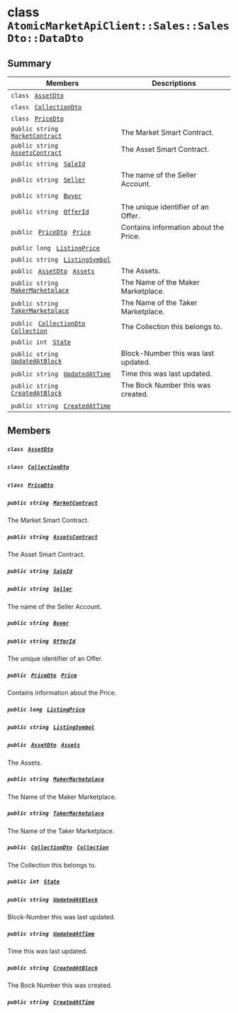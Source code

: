 # class `AtomicMarketApiClient::Sales::SalesDto::DataDto` 

## Summary

 Members                                | Descriptions                                
----------------------------------------|---------------------------------------------
`class ` [`AssetDto`](AtomicMarketApiClient--Sales--SalesDto--DataDto--AssetDto.md)        | 
`class ` [`CollectionDto`](AtomicMarketApiClient--Sales--SalesDto--DataDto--CollectionDto.md)        | 
`class ` [`PriceDto`](AtomicMarketApiClient--Sales--SalesDto--DataDto--PriceDto.md)        | 
`public string ` [`MarketContract`](#class_atomic_market_api_client_1_1_sales_1_1_sales_dto_1_1_data_dto_1a20de5c38363f0c6bf6b151e6ae648f99) | The Market Smart Contract.
`public string ` [`AssetsContract`](#class_atomic_market_api_client_1_1_sales_1_1_sales_dto_1_1_data_dto_1a4bccc9f554dbf86212f9cd2fa46d0752) | The Asset Smart Contract.
`public string ` [`SaleId`](#class_atomic_market_api_client_1_1_sales_1_1_sales_dto_1_1_data_dto_1a239b73cb4b557129fb890e1e584808f0) | 
`public string ` [`Seller`](#class_atomic_market_api_client_1_1_sales_1_1_sales_dto_1_1_data_dto_1aa5502032d18fb2afb35ca3560819275b) | The name of the Seller Account.
`public string ` [`Buyer`](#class_atomic_market_api_client_1_1_sales_1_1_sales_dto_1_1_data_dto_1a98a10502a99e30c08ee132cbdc9b1955) | 
`public string ` [`OfferId`](#class_atomic_market_api_client_1_1_sales_1_1_sales_dto_1_1_data_dto_1a176ccbd661a78c99444e637ed0af4c6e) | The unique identifier of an Offer.
`public ` [`PriceDto`](AtomicMarketApiClient--Sales--SalesDto--DataDto--PriceDto.md)` ` [`Price`](#class_atomic_market_api_client_1_1_sales_1_1_sales_dto_1_1_data_dto_1aad692b76a67e3bf06c311cef195337a8) | Contains information about the Price.
`public long ` [`ListingPrice`](#class_atomic_market_api_client_1_1_sales_1_1_sales_dto_1_1_data_dto_1a4089b67f9c6f7ddb8c671f07cba56fbc) | 
`public string ` [`ListingSymbol`](#class_atomic_market_api_client_1_1_sales_1_1_sales_dto_1_1_data_dto_1a2ab8232a6a9dcb4f37cfad099aa2bebf) | 
`public ` [`AssetDto`](AtomicMarketApiClient--Sales--SalesDto--DataDto--AssetDto.md)` ` [`Assets`](#class_atomic_market_api_client_1_1_sales_1_1_sales_dto_1_1_data_dto_1af4eeb79abe4abf6489007349e93616f9) | The Assets.
`public string ` [`MakerMarketplace`](#class_atomic_market_api_client_1_1_sales_1_1_sales_dto_1_1_data_dto_1ac56762821342790d851bc50b189c6309) | The Name of the Maker Marketplace.
`public string ` [`TakerMarketplace`](#class_atomic_market_api_client_1_1_sales_1_1_sales_dto_1_1_data_dto_1a8355908769f0cee72777ce35e7e8b9c0) | The Name of the Taker Marketplace.
`public ` [`CollectionDto`](AtomicMarketApiClient--Sales--SalesDto--DataDto--CollectionDto.md)` ` [`Collection`](#class_atomic_market_api_client_1_1_sales_1_1_sales_dto_1_1_data_dto_1ac6d9b0c1cef1d8ad020fa9b6fc1c3319) | The Collection this belongs to.
`public int ` [`State`](#class_atomic_market_api_client_1_1_sales_1_1_sales_dto_1_1_data_dto_1a18de412e641d6e3d45d7a829923a29c3) | 
`public string ` [`UpdatedAtBlock`](#class_atomic_market_api_client_1_1_sales_1_1_sales_dto_1_1_data_dto_1a6bb57b5afa05403c9d9c39296178c9ef) | Block-Number this was last updated.
`public string ` [`UpdatedAtTime`](#class_atomic_market_api_client_1_1_sales_1_1_sales_dto_1_1_data_dto_1a72262f869452135882a475b6636de902) | Time this was last updated.
`public string ` [`CreatedAtBlock`](#class_atomic_market_api_client_1_1_sales_1_1_sales_dto_1_1_data_dto_1a022adc431e5845376e250208a999e12d) | The Bock Number this was created.
`public string ` [`CreatedAtTime`](#class_atomic_market_api_client_1_1_sales_1_1_sales_dto_1_1_data_dto_1a4cb9b4aaa1372df6dc2bb7d8f4916403) | 

## Members

##### `class ` [`AssetDto`](AtomicMarketApiClient--Sales--SalesDto--DataDto--AssetDto.md) 

##### `class ` [`CollectionDto`](AtomicMarketApiClient--Sales--SalesDto--DataDto--CollectionDto.md) 

##### `class ` [`PriceDto`](AtomicMarketApiClient--Sales--SalesDto--DataDto--PriceDto.md) 

##### `public string ` [`MarketContract`](#class_atomic_market_api_client_1_1_sales_1_1_sales_dto_1_1_data_dto_1a20de5c38363f0c6bf6b151e6ae648f99) 

The Market Smart Contract.

##### `public string ` [`AssetsContract`](#class_atomic_market_api_client_1_1_sales_1_1_sales_dto_1_1_data_dto_1a4bccc9f554dbf86212f9cd2fa46d0752) 

The Asset Smart Contract.

##### `public string ` [`SaleId`](#class_atomic_market_api_client_1_1_sales_1_1_sales_dto_1_1_data_dto_1a239b73cb4b557129fb890e1e584808f0) 

##### `public string ` [`Seller`](#class_atomic_market_api_client_1_1_sales_1_1_sales_dto_1_1_data_dto_1aa5502032d18fb2afb35ca3560819275b) 

The name of the Seller Account.

##### `public string ` [`Buyer`](#class_atomic_market_api_client_1_1_sales_1_1_sales_dto_1_1_data_dto_1a98a10502a99e30c08ee132cbdc9b1955) 

##### `public string ` [`OfferId`](#class_atomic_market_api_client_1_1_sales_1_1_sales_dto_1_1_data_dto_1a176ccbd661a78c99444e637ed0af4c6e) 

The unique identifier of an Offer.

##### `public ` [`PriceDto`](AtomicMarketApiClient--Sales--SalesDto--DataDto--PriceDto.md)` ` [`Price`](#class_atomic_market_api_client_1_1_sales_1_1_sales_dto_1_1_data_dto_1aad692b76a67e3bf06c311cef195337a8) 

Contains information about the Price.

##### `public long ` [`ListingPrice`](#class_atomic_market_api_client_1_1_sales_1_1_sales_dto_1_1_data_dto_1a4089b67f9c6f7ddb8c671f07cba56fbc) 

##### `public string ` [`ListingSymbol`](#class_atomic_market_api_client_1_1_sales_1_1_sales_dto_1_1_data_dto_1a2ab8232a6a9dcb4f37cfad099aa2bebf) 

##### `public ` [`AssetDto`](AtomicMarketApiClient--Sales--SalesDto--DataDto--AssetDto.md)` ` [`Assets`](#class_atomic_market_api_client_1_1_sales_1_1_sales_dto_1_1_data_dto_1af4eeb79abe4abf6489007349e93616f9) 

The Assets.

##### `public string ` [`MakerMarketplace`](#class_atomic_market_api_client_1_1_sales_1_1_sales_dto_1_1_data_dto_1ac56762821342790d851bc50b189c6309) 

The Name of the Maker Marketplace.

##### `public string ` [`TakerMarketplace`](#class_atomic_market_api_client_1_1_sales_1_1_sales_dto_1_1_data_dto_1a8355908769f0cee72777ce35e7e8b9c0) 

The Name of the Taker Marketplace.

##### `public ` [`CollectionDto`](AtomicMarketApiClient--Sales--SalesDto--DataDto--CollectionDto.md)` ` [`Collection`](#class_atomic_market_api_client_1_1_sales_1_1_sales_dto_1_1_data_dto_1ac6d9b0c1cef1d8ad020fa9b6fc1c3319) 

The Collection this belongs to.

##### `public int ` [`State`](#class_atomic_market_api_client_1_1_sales_1_1_sales_dto_1_1_data_dto_1a18de412e641d6e3d45d7a829923a29c3) 

##### `public string ` [`UpdatedAtBlock`](#class_atomic_market_api_client_1_1_sales_1_1_sales_dto_1_1_data_dto_1a6bb57b5afa05403c9d9c39296178c9ef) 

Block-Number this was last updated.

##### `public string ` [`UpdatedAtTime`](#class_atomic_market_api_client_1_1_sales_1_1_sales_dto_1_1_data_dto_1a72262f869452135882a475b6636de902) 

Time this was last updated.

##### `public string ` [`CreatedAtBlock`](#class_atomic_market_api_client_1_1_sales_1_1_sales_dto_1_1_data_dto_1a022adc431e5845376e250208a999e12d) 

The Bock Number this was created.

##### `public string ` [`CreatedAtTime`](#class_atomic_market_api_client_1_1_sales_1_1_sales_dto_1_1_data_dto_1a4cb9b4aaa1372df6dc2bb7d8f4916403) 

